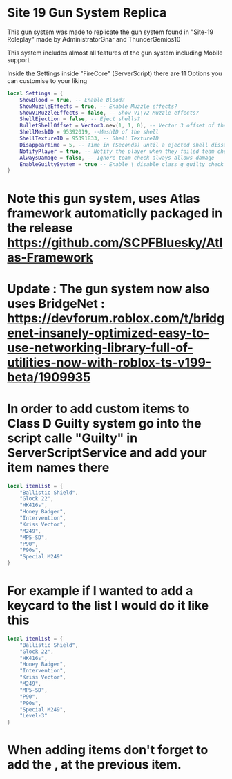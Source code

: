 # Site 19 Gun System Replica

This gun system was made to replicate the gun system found in "Site-19 Roleplay" made by AdministratorGnar and ThunderGemios10

This system includes almost all features of the gun system including Mobile support

Inside the Settings inside "FireCore" (ServerScript) there are 11 Options you can customise to your liking

```lua
local Settings = {
	ShowBlood = true, -- Enable Blood?
	ShowMuzzleEffects = true, -- Enable Muzzle effects?
	ShowV1MuzzleEffects = false, -- Show V1\V2 Muzzle effects?
	ShellEjection = false, -- Eject shells?
	BulletShellOffset = Vector3.new(1, 1, 0), -- Vector 3 offset of the bulletshell when ejected
	ShellMeshID = 95392019, --MeshID of the shell
	ShellTextureID = 95391833, -- Shell TextureID
	DisappearTime = 5, -- Time in (Seconds) until a ejected shell dissapears
	NotifyPlayer = true, -- Notify the player when they failed team check
	AlwaysDamage = false, -- Ignore team check always allows damage
	EnableGuiltySystem = true -- Enable \ disable class g guilty check
}
```

# Note this gun system, uses Atlas framework automaticlly packaged in the release https://github.com/SCPFBluesky/Atlas-Framework
# Update : The gun system now also uses BridgeNet  : https://devforum.roblox.com/t/bridgenet-insanely-optimized-easy-to-use-networking-library-full-of-utilities-now-with-roblox-ts-v199-beta/1909935
# In order to add custom items to Class D Guilty system go into the script calle "Guilty" in ServerScriptService and add your item names there

```lua
local itemlist = {
	"Ballistic Shield",
	"Glock 22",
	"HK416s",
	"Honey Badger",
	"Intervention",
	"Kriss Vector",
	"M249",
	"MP5-SD",
	"P90",
	"P90s",
	"Special M249"
}
```
# For example if I wanted to add a keycard to the list I would do it like this

```lua
local itemlist = {
	"Ballistic Shield",
	"Glock 22",
	"HK416s",
	"Honey Badger",
	"Intervention",
	"Kriss Vector",
	"M249",
	"MP5-SD",
	"P90",
	"P90s",
	"Special M249",
	"Level-3"
}
```
# When adding items don't forget to add the , at the previous item.
